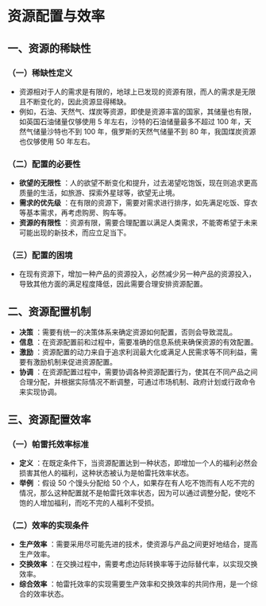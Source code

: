 # 资源配置与效率
## 一、资源的稀缺性
### （一）稀缺性定义
- 资源相对于人的需求是有限的，地球上已发现的资源有限，而人的需求是无限且不断变化的，因此资源显得稀缺。
- 例如，石油、天然气、煤炭等资源，即使是资源丰富的国家，其储量也有限，如英国石油储量仅够使用 5 年左右，沙特的石油储量最多不超过 100 年，天然气储量沙特也不到 100 年，俄罗斯的天然气储量不到 80 年，我国煤炭资源也仅够使用 50 年左右。
### （二）配置的必要性
- **欲望的无限性** ：人的欲望不断变化和提升，过去渴望吃饱饭，现在则追求更高质量的生活，如旅游、探索外星球等，欲望无止境。
- **需求的优先级** ：在有限的资源下，需要对需求进行排序，如先满足吃饭、穿衣等基本需求，再考虑购房、购车等。
- **资源的有限性** ：资源有限，需要合理配置以满足人类需求，不能寄希望于未来可能出现的新技术，而应立足当下。
### （三）配置的困境
- 在现有资源下，增加一种产品的资源投入，必然减少另一种产品的资源投入，导致其他方面的满足程度降低，因此需要合理安排资源配置。
## 二、资源配置机制
- **决策** ：需要有统一的决策体系来确定资源如何配置，否则会导致混乱。
- **信息** ：在资源配置前和过程中，需要准确的信息系统来确保资源的有效配置。
- **激励** ：资源配置的动力来自于追求利润最大化或满足人民需求等不同利益，需要有激励机制来促进资源配置。
- **协调** ：在资源配置过程中，需要协调各种资源配置行为，使其在不同产品之间合理分配，并根据实际情况不断调整，可通过市场机制、政府计划或行政命令来实现协调。
## 三、资源配置效率
### （一）帕雷托效率标准
- **定义** ：在既定条件下，当资源配置达到一种状态，即增加一个人的福利必然会损害其他人的福利，这种状态被认为是帕雷托效率状态。
- **举例** ：假设 50 个馒头分配给 50 个人，如果存在有人吃不饱而有人吃不完的情况，那么这种配置就不是帕雷托效率状态，因为可以通过调整分配，使吃不饱的人增加福利，而吃不完的人福利不受损。
### （二）效率的实现条件
- **生产效率** ：需要采用尽可能先进的技术，使资源与产品之间更好地结合，提高生产效率。
- **交换效率** ：在交换过程中，需要考虑边际转换率等于边际替代率，以实现交换效率。
- **综合效率** ：帕雷托效率的实现需要生产效率和交换效率的共同作用，是一个综合的效率状态。